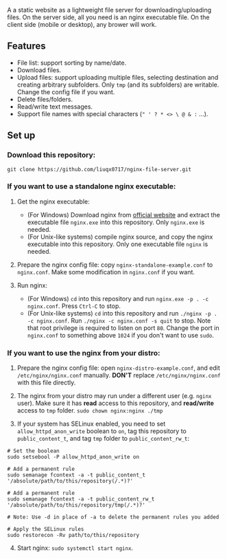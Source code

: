 A a static website as a lightweight file server for downloading/uploading files. On the server side, all you need is an nginx executable file. On the client side (mobile or desktop), any brower will work.

## Features
* File list: support sorting by name/date.
* Download files.
* Upload files: support uploading multiple files, selecting destination and creating arbitrary subfolders. Only `tmp` (and its subfolders) are writable. Change the config file if you want.
* Delete files/folders.
* Read/write text messages.
* Support file names with special characters (`" ' ? * <> \ @ & :` ...).

## Set up

### Download this repository:
```
git clone https://github.com/liuqx0717/nginx-file-server.git
```

### If you want to use a standalone nginx executable:
1. Get the nginx executable:
    * (For Windows) Download nginx from [official website](http://nginx.org/en/download.html) and extract the executable file `nginx.exe` into this repository. Only `nginx.exe` is needed.
    * (For Unix-like systems) compile nginx source, and copy the nginx executable into this repository. Only one executable file `nginx` is needed.

2. Prepare the nginx config file: copy `nginx-standalone-example.conf` to `nginx.conf`. Make some modification in `nginx.conf` if you want.

3. Run nginx:
    * (For Windows) `cd` into this repository and run `nginx.exe -p . -c nginx.conf`. Press `Ctrl-C` to stop.
    * (For Unix-like systems) `cd` into this repository and run `./nginx -p . -c nginx.conf`. Run `./nginx -c nginx.conf -s quit` to stop. Note that root privilege is required to listen on port `80`. Change the port in `nginx.conf` to something above `1024` if you don't want to use `sudo`.

### If you want to use the nginx from your distro:

1. Prepare the nginx config file: open `nginx-distro-example.conf`, and edit `/etc/nginx/nginx.conf` manually. **DON'T** replace `/etc/nginx/nginx.conf` with this file directly.

2. The nginx from your distro may run under a different user (e.g. `nginx` user). Make sure it has **read** access to this repository, and **read/write** access to `tmp` folder. `sudo chown nginx:nginx ./tmp`

3. If your system has SELinux enabled, you need to set `allow_httpd_anon_write` boolean to `on`, tag this repository to `public_content_t`, and tag `tmp` folder to `public_content_rw_t`:
```
# Set the boolean
sudo setsebool -P allow_httpd_anon_write on

# Add a permanent rule
sudo semanage fcontext -a -t public_content_t '/absolute/path/to/this/repository(/.*)?'

# Add a permanent rule
sudo semanage fcontext -a -t public_content_rw_t '/absolute/path/to/this/repository/tmp(/.*)?'

# Note: Use -d in place of -a to delete the permanent rules you added

# Apply the SELinux rules
sudo restorecon -Rv path/to/this/repository
```

4. Start nginx: `sudo systemctl start nginx`.

